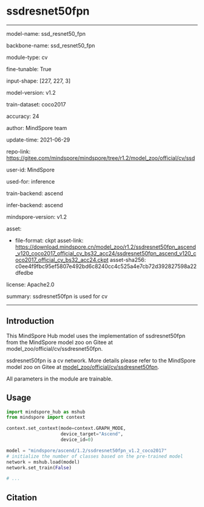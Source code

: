 # ssdresnet50fpn

---

model-name: ssd_resnet50_fpn

backbone-name: ssd_resnet50_fpn

module-type: cv

fine-tunable: True

input-shape: [227, 227, 3]

model-version: v1.2

train-dataset: coco2017

accuracy: 24

author: MindSpore team

update-time: 2021-06-29

repo-link: <https://gitee.com/mindspore/mindspore/tree/r1.2/model_zoo/official/cv/ssd>

user-id: MindSpore

used-for: inference

train-backend: ascend

infer-backend: ascend

mindspore-version: v1.2

asset:

-
    file-format: ckpt
    asset-link: <https://download.mindspore.cn/model_zoo/r1.2/ssdresnet50fpn_ascend_v120_coco2017_official_cv_bs32_acc24/ssdresnet50fpn_ascend_v120_coco2017_official_cv_bs32_acc24.ckpt>
    asset-sha256: c0ee4f9fbc95ef5807e492bd6c8240cc4c525a4e7cb72d392827598a22dfedbe

license: Apache2.0

summary: ssdresnet50fpn is used for cv

---

## Introduction

This MindSpore Hub model uses the implementation of ssdresnet50fpn from the MindSpore model zoo on Gitee at model_zoo/official/cv/ssdresnet50fpn.

ssdresnet50fpn is a cv network. More details please refer to the MindSpore model zoo on Gitee at [model_zoo/official/cv/ssdresnet50fpn](https://gitee.com/mindspore/mindspore/blob/r1.2/model_zoo/official/cv/ssdresnet50fpn/README.md).

All parameters in the module are trainable.

## Usage

```python
import mindspore_hub as mshub
from mindspore import context

context.set_context(mode=context.GRAPH_MODE,
                    device_target="Ascend",
                    device_id=0)

model = "mindspore/ascend/1.2/ssdresnet50fpn_v1.2_coco2017"
# initialize the number of classes based on the pre-trained model
network = mshub.load(model)
network.set_train(False)

# ...
```

## Citation
